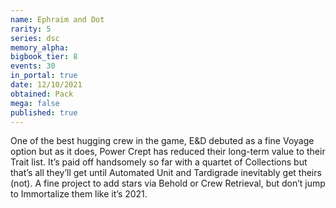 ```yaml
---
name: Ephraim and Dot
rarity: 5
series: dsc
memory_alpha:
bigbook_tier: 8
events: 30
in_portal: true
date: 12/10/2021
obtained: Pack
mega: false
published: true
---
```


One of the best hugging crew in the game, E&D debuted as a fine Voyage option but as it does, Power Crept has reduced their long-term value to their Trait list. It’s paid off handsomely so far with a quartet of Collections but that’s all they’ll get until Automated Unit and Tardigrade inevitably get theirs (not). A fine project to add stars via Behold or Crew Retrieval, but don’t jump to Immortalize them like it’s 2021.

